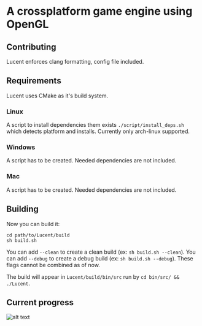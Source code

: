 # A crossplatform game engine using OpenGL

## Contributing
Lucent enforces clang formatting, config file included.

## Requirements
Lucent uses CMake as it's build system.

### Linux
A script to install dependencies them exists `./script/install_deps.sh` which 
detects platform and installs. Currently only arch-linux supported.

### Windows
A script has to be created. Needed dependencies are not included.

### Mac
A script has to be created. Needed dependencies are not included.

## Building
Now you can build it:

```shell
cd path/to/Lucent/build
sh build.sh
```

You can add `--clean` to create a clean build (ex: `sh build.sh --clean`).
You can add `--debug` to create a debug build (ex: `sh build.sh --debug`).
These flags cannot be combined as of now.

The build will appear in `Lucent/build/bin/src` run by `cd bin/src/ && ./Lucent`.

## Current progress
![alt text](https://github.com/Dequilla/Lucent/raw/master/progress_latest.png "An image of the engine in action with the current build")

